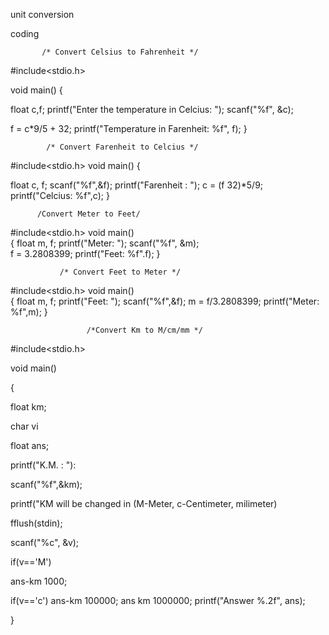unit conversion 

coding
           
              
           
           /* Convert Celsius to Fahrenheit */
  
  
  
#include<stdio.h>

void main() 
{

float c,f;
printf("Enter the temperature in Celcius: "); 
scanf("%f", &c); 

f = c*9/5 + 32; 
printf("Temperature in Farenheit: %f", f); 
}

            
            /* Convert Farenheit to Celcius */
     
     
     
#include<stdio.h> 
void main() 
{

float c, f;
scanf("%f",&f);
printf("Farenheit : "); 
c = (f 32)*5/9; 
printf("Celcius: %f",c);
}

          /Convert Meter to Feet/
   
#include<stdio.h> 
void main()  
{ 
float m, f; 
printf("Meter: "); 
scanf("%f", &m);  
f = 3.2808399;
printf("Feet: %f".f);
}

               /* Convert Feet to Meter */
      
#include<stdio.h> 
void main()  
{
float m, f; 
printf("Feet: ");
scanf("%f",&f);
m = f/3.2808399; 
printf("Meter: %f",m); 
}


                     /*Convert Km to M/cm/mm */
  
  
#include<stdio.h>

void main()

{

float km;

char vi

float ans;

printf("K.M. : "):

scanf("%f",&km);

printf("KM will be changed in (M-Meter, c-Centimeter, milimeter)

fflush(stdin);

scanf("%c", &v);

if(v=='M')

ans-km 1000;

if(v=='c')
ans-km 100000; 
ans km 1000000;
printf("Answer %.2f", ans); 

}
